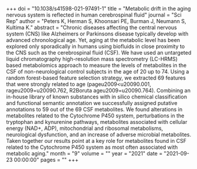 +++
doi = "10.1038/s41598-021-97491-1"
title = "Metabolic drift in the aging nervous system is reflected in human cerebrospinal fluid"
journal = "Sci Rep"
author = "Peters K, Herman S, Khoonsari PE, Burman J, Neumann S, Kultima K."
abstract = "Chronic diseases affecting the central nervous system (CNS) like Alzheimers or Parkinsons disease typically develop with advanced chronological age. Yet, aging at the metabolic level has been explored only sporadically in humans using biofluids in close proximity to the CNS such as the cerebrospinal fluid (CSF). We have used an untargeted liquid chromatography high-resolution mass spectrometry (LC-HRMS) based metabolomics approach to measure the levels of metabolites in the CSF of non-neurological control subjects in the age of 20 up to 74. Using a random forest-based feature selection strategy, we extracted 69 features that were strongly related to age (pageu2009<u20090.001, rageu2009=u20090.762, R2Boruta ageu2009=u20090.764). Combining an in-house library of known substances with in silico chemical classification and functional semantic annotation we successfully assigned putative annotations to 59 out of the 69 CSF metabolites. We found alterations in metabolites related to the Cytochrome P450 system, perturbations in the tryptophan and kynurenine pathways, metabolites associated with cellular energy (NAD+, ADP), mitochondrial and ribosomal metabolisms, neurological dysfunction, and an increase of adverse microbial metabolites. Taken together our results point at a key role for metabolites found in CSF related to the Cytochrome P450 system as most often associated with metabolic aging."
month = "9"
volume = ""
year = "2021"
date = "2021-09-23 00:00:00"
pages = ""
+++

